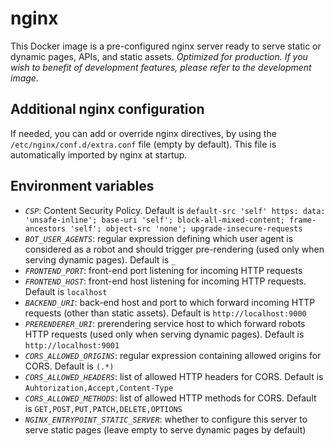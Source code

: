 # nginx

This Docker image is a pre-configured nginx server ready to serve static or dynamic pages, APIs, and static assets.
*Optimized for production. If you wish to benefit of development features, please refer to the development image.*


## Additional nginx configuration

If needed, you can add or override nginx directives, by using the `/etc/nginx/conf.d/extra.conf` file (empty by default).
This file is automatically imported by nginx at startup.


## Environment variables

- *`CSP`*: Content Security Policy. Default is `default-src 'self' https: data: 'unsafe-inline'; base-uri 'self'; block-all-mixed-content; frame-ancestors 'self'; object-src 'none'; upgrade-insecure-requests`
- *`BOT_USER_AGENTS`*: regular expression defining which user agent is considered as a robot and should trigger pre-rendering (used only when serving dynamic pages). Default is `_`
- *`FRONTEND_PORT`*: front-end port listening for incoming HTTP requests
- *`FRONTEND_HOST`*: front-end host listening for incoming HTTP requests. Default is `localhost`
- *`BACKEND_URI`*: back-end host and port to which forward incoming HTTP requests (other than static assets). Default is `http://localhost:9000`
- *`PRERENDERER_URI`*: prerendering service host to which forward robots HTTP requests (used only when serving dynamic pages). Default is `http://localhost:9001`
- *`CORS_ALLOWED_ORIGINS`*: regular expression containing allowed origins for CORS. Default is `(.*)`
- *`CORS_ALLOWED_HEADERS`*: list of allowed HTTP headers for CORS. Default is `Auhtorization,Accept,Content-Type`
- *`CORS_ALLOWED_METHODS`*: list of allowed HTTP methods for CORS. Default is `GET,POST,PUT,PATCH,DELETE,OPTIONS`
- *`NGINX_ENTRYPOINT_STATIC_SERVER`*: whether to configure this server to serve static pages (leave empty to serve dynamic pages by default)

